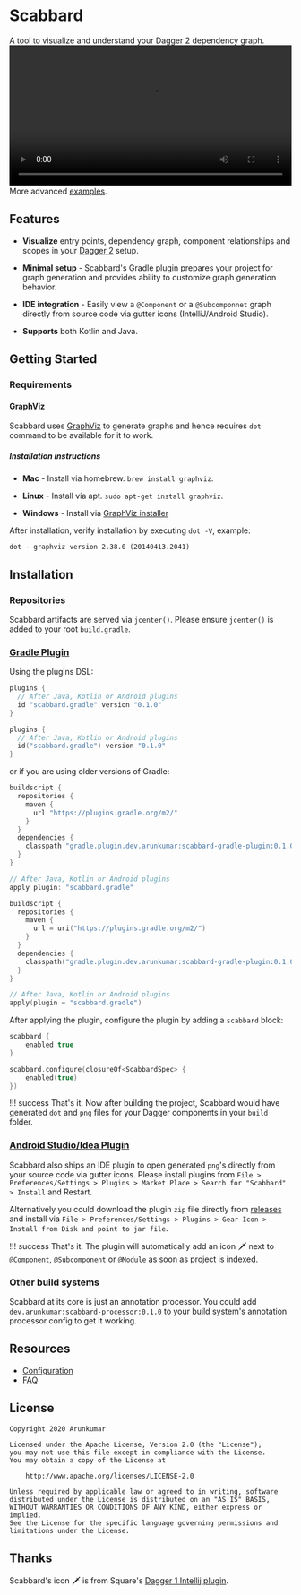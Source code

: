# Scabbard

A tool to visualize and understand your Dagger 2 dependency graph.
<video width="100%" controls>
  <source src="video/ViewComponent.mp4" type="video/mp4">
  Your browser does not support the video tag.
</video>
More advanced [examples](examples.md).

## Features

* **Visualize** entry points, dependency graph, component relationships and scopes in your [Dagger 2](https://github.com/google/dagger) setup.

* **Minimal setup** - Scabbard's Gradle plugin prepares your project for graph generation and provides ability to customize graph generation behavior.

* **IDE integration** - Easily view a `@Component` or a `@Subcomponnet` graph directly from source code via gutter icons (IntelliJ/Android Studio).

* **Supports** both Kotlin and Java.

## Getting Started

### Requirements

#### GraphViz

Scabbard uses [GraphViz](https://www.graphviz.org/) to generate graphs and hence requires `dot` command to be available for it to work.

##### Installation instructions

* **Mac** - Install via homebrew. `brew install graphviz`.

* **Linux** - Install via apt. `sudo apt-get install graphviz`.

* **Windows** - Install via [GraphViz installer](https://graphviz.gitlab.io/_pages/Download/Download_windows.html)

After installation, verify installation by executing `dot -V`, example:

```code
dot - graphviz version 2.38.0 (20140413.2041)
```

## Installation

### Repositories

Scabbard artifacts are served via `jcenter()`. Please ensure `jcenter()` is added to your root `build.gradle`.

### [Gradle Plugin](https://plugins.gradle.org/plugin/scabbard.gradle)

Using the plugins DSL:

```Groovy tab=
plugins {
  // After Java, Kotlin or Android plugins  
  id "scabbard.gradle" version "0.1.0"
}
```

```Kotlin tab=
plugins {
  // After Java, Kotlin or Android plugins  
  id("scabbard.gradle") version "0.1.0"
}
```

or if you are using older versions of Gradle:

```Groovy tab=
buildscript {
  repositories {
    maven {
      url "https://plugins.gradle.org/m2/"
    }
  }
  dependencies {
    classpath "gradle.plugin.dev.arunkumar:scabbard-gradle-plugin:0.1.0"
  }
}

// After Java, Kotlin or Android plugins
apply plugin: "scabbard.gradle"
```

```Kotlin tab=
buildscript {
  repositories {
    maven {
      url = uri("https://plugins.gradle.org/m2/")
    }
  }
  dependencies {
    classpath("gradle.plugin.dev.arunkumar:scabbard-gradle-plugin:0.1.0")
  }
}

// After Java, Kotlin or Android plugins
apply(plugin = "scabbard.gradle")
```

After applying the plugin, configure the plugin by adding a `scabbard` block:

```Groovy tab=
scabbard {
    enabled true
}
```

```Kotlin tab=
scabbard.configure(closureOf<ScabbardSpec> {
    enabled(true)
})
```

!!! success
    That's it. Now after building the project, Scabbard would have generated `dot` and `png` files for your Dagger components in your `build` folder.

### [Android Studio/Idea Plugin](https://plugins.jetbrains.com/plugin/13548-scabbard--dagger-2-visualizer/)

Scabbard also ships an IDE plugin to open generated `png`'s directly from your source code via gutter icons. Please install plugins from `File > Preferences/Settings > Plugins > Market Place > Search for "Scabbard" > Install` and Restart.

Alternatively you could download the plugin `zip` file directly from [releases](https://github.com/arunkumar9t2/scabbard/releases) and install via `File > Preferences/Settings > Plugins > Gear Icon > Install from Disk and point to jar file`.

!!! success
    That's it. The plugin will automatically add an icon 🗡 next to `@Component`, `@Subcomponent` or `@Module` as soon as project is indexed.

### Other build systems

Scabbard at its core is just an annotation processor. You could add `dev.arunkumar:scabbard-processor:0.1.0` to your build system's annotation processor config to get it working.

## Resources

* [Configuration](configuration.md)
* [FAQ](faq.md)

## License

    Copyright 2020 Arunkumar

    Licensed under the Apache License, Version 2.0 (the "License");
    you may not use this file except in compliance with the License.
    You may obtain a copy of the License at

        http://www.apache.org/licenses/LICENSE-2.0

    Unless required by applicable law or agreed to in writing, software
    distributed under the License is distributed on an "AS IS" BASIS,
    WITHOUT WARRANTIES OR CONDITIONS OF ANY KIND, either express or implied.
    See the License for the specific language governing permissions and
    limitations under the License.

## Thanks

Scabbard's icon 🗡 is from Square's [Dagger 1 Intellij plugin](https://github.com/square/dagger-intellij-plugin).
